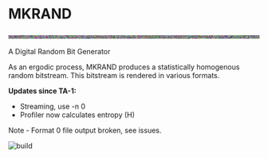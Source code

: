 MKRAND
======

![snowcrash](/misc/snowcrash.gif)

A Digital Random Bit Generator

As an ergodic process, MKRAND produces a statistically homogenous random bitstream. This bitstream is rendered in various formats.


**Updates since TA-1:**
* Streaming, use -n 0
* Profiler now calculates entropy (H)
  
Note - Format 0 file output broken, see issues.
  

![build](https://api.travis-ci.org/mknight-tag/MKRAND.svg?branch=master)
